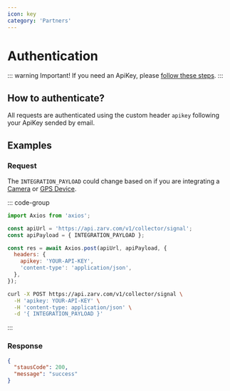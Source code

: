 ```yaml
---
icon: key
category: 'Partners'
---
```


# Authentication

::: warning Important!
If you need an ApiKey, please [follow these steps](./request-token.md).
:::

## How to authenticate?

All requests are authenticated using the custom header `apikey` following your ApiKey sended by email.

## Examples

### Request

The `INTEGRATION_PAYLOAD` could change based on if you are integrating a [Camera](./camera.md) or [GPS Device](./gps.md).

::: code-group

```js [Node]
import Axios from 'axios';

const apiUrl = 'https://api.zarv.com/v1/collector/signal';
const apiPayload = { INTEGRATION_PAYLOAD };

const res = await Axios.post(apiUrl, apiPayload, {
  headers: {
    apikey: 'YOUR-API-KEY',
    'content-type': 'application/json',
  },
});
```

```bash [Bash]
curl -X POST https://api.zarv.com/v1/collector/signal \
  -H 'apikey: YOUR-API-KEY' \
  -H 'content-type: application/json' \
  -d '{ INTEGRATION_PAYLOAD }'
```

:::

### Response

```json
{
  "stausCode": 200,
  "message": "success"
}
```
